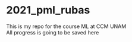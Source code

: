# 2021_pml_rubas
This is my repo for the course ML at CCM UNAM  
All progress is going to be saved here

